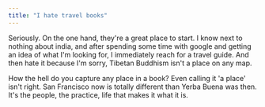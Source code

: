 ```yaml
---
title: "I hate travel books"
---
```


Seriously. On the one hand, they're a great place to start. I know next to nothing about india, and after spending some time with google and getting an idea of what I'm looking for, I immediately reach for a travel guide. And then hate it because I'm sorry, Tibetan Buddhism isn't a place on any map.

How the hell do you capture any place in a book? Even calling it 'a place' isn't right. San Francisco now is totally different than Yerba Buena was then. It's the people, the practice, life that makes it what it is.

